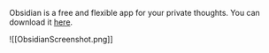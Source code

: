 [](How%20Obsidian%20Works%20-%20Details.md)[](How%20Obsidian%20Works%20-%20Details.md)[](How%20Obsidian%20Works%20-%20Details.md)[](How%20Obsidian%20Works%20-%20Details.md)[](How%20Obsidian%20Works%20-%20Details.md)[](How%20Obsidian%20Works%20-%20Details.md)[](How%20Obsidian%20Works%20-%20Details.md)[](How%20Obsidian%20Works%20-%20Details.md)[](How%20Obsidian%20Works%20-%20Details.md)[](How%20Obsidian%20Works%20-%20Details.md)[](How%20Obsidian%20Works%20-%20Details.md)[](How%20Obsidian%20Works%20-%20Details.md)[](How%20Obsidian%20Works%20-%20Details.md)[](How%20Obsidian%20Works%20-%20Details.md)Obsidian is a free and flexible app for your private thoughts.  You can download it [here](https://obsidian.md/download).

![[ObsidianScreenshot.png]]
